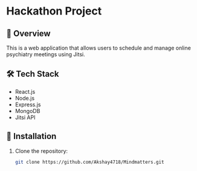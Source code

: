 # Hackathon Project

## 🚀 Overview
This is a web application that allows users to schedule and manage online psychiatry meetings using Jitsi.

## 🛠 Tech Stack
- React.js
- Node.js
- Express.js
- MongoDB
- Jitsi API

## 🔧 Installation
1. Clone the repository:
   ```sh
   git clone https://github.com/Akshay4718/Mindmatters.git

